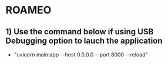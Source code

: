 # ROAMEO

## 1) Use the command below if using USB Debugging option to lauch the application
- "uvicorn main:app --host 0.0.0.0 --port 8000 --reload"

